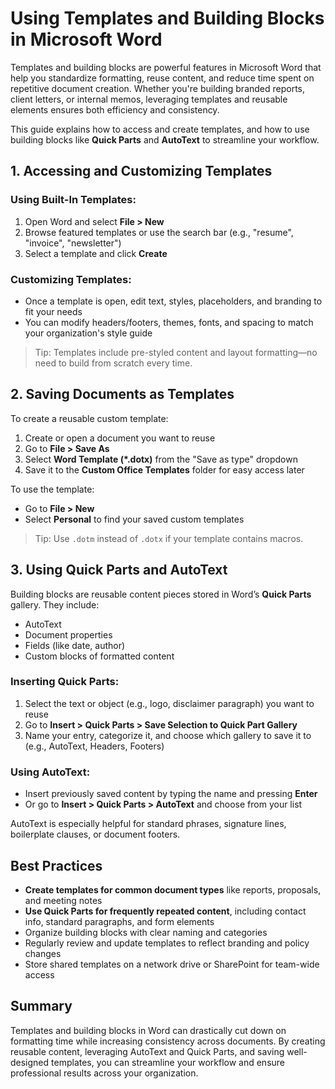 # Using Templates and Building Blocks in Microsoft Word

Templates and building blocks are powerful features in Microsoft Word that help you standardize formatting, reuse content, and reduce time spent on repetitive document creation. Whether you're building branded reports, client letters, or internal memos, leveraging templates and reusable elements ensures both efficiency and consistency.

This guide explains how to access and create templates, and how to use building blocks like **Quick Parts** and **AutoText** to streamline your workflow.

## 1. Accessing and Customizing Templates

### Using Built-In Templates:
1. Open Word and select **File > New**
2. Browse featured templates or use the search bar (e.g., "resume", "invoice", "newsletter")
3. Select a template and click **Create**

### Customizing Templates:
- Once a template is open, edit text, styles, placeholders, and branding to fit your needs
- You can modify headers/footers, themes, fonts, and spacing to match your organization's style guide

> Tip: Templates include pre-styled content and layout formatting—no need to build from scratch every time.

## 2. Saving Documents as Templates

To create a reusable custom template:

1. Create or open a document you want to reuse
2. Go to **File > Save As**
3. Select **Word Template (*.dotx)** from the "Save as type" dropdown
4. Save it to the **Custom Office Templates** folder for easy access later

To use the template:
- Go to **File > New**
- Select **Personal** to find your saved custom templates

> Tip: Use `.dotm` instead of `.dotx` if your template contains macros.

## 3. Using Quick Parts and AutoText

Building blocks are reusable content pieces stored in Word’s **Quick Parts** gallery. They include:
- AutoText
- Document properties
- Fields (like date, author)
- Custom blocks of formatted content

### Inserting Quick Parts:
1. Select the text or object (e.g., logo, disclaimer paragraph) you want to reuse
2. Go to **Insert > Quick Parts > Save Selection to Quick Part Gallery**
3. Name your entry, categorize it, and choose which gallery to save it to (e.g., AutoText, Headers, Footers)

### Using AutoText:
- Insert previously saved content by typing the name and pressing **Enter**
- Or go to **Insert > Quick Parts > AutoText** and choose from your list

AutoText is especially helpful for standard phrases, signature lines, boilerplate clauses, or document footers.

## Best Practices

- **Create templates for common document types** like reports, proposals, and meeting notes
- **Use Quick Parts for frequently repeated content**, including contact info, standard paragraphs, and form elements
- Organize building blocks with clear naming and categories
- Regularly review and update templates to reflect branding and policy changes
- Store shared templates on a network drive or SharePoint for team-wide access

## Summary

Templates and building blocks in Word can drastically cut down on formatting time while increasing consistency across documents. By creating reusable content, leveraging AutoText and Quick Parts, and saving well-designed templates, you can streamline your workflow and ensure professional results across your organization.
